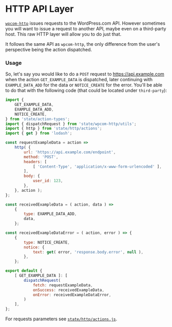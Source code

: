 # HTTP API Layer

[`wpcom-http`](../data-layer/wpcom-http) issues requests to the WordPress.com API. However sometimes you will want to issue a request to another API, maybe even on a third-party host. This raw HTTP layer will allow you to do just that.

It follows the same API as `wpcom-http`, the only difference from the user's perspective being the action dispatched.

### Usage

So, let's say you would like to do a `POST` request to https://api.example.com when the action `GET_EXAMPLE_DATA` is dispatched, later continuing with `EXAMPLE_DATA_ADD` for the data or `NOTICE_CREATE` for the error. You'll be able to do that with the following code (that could be located under `third-party`):

```js
import { 
	GET_EXAMPLE_DATA,
	EXAMPLE_DATA_ADD,
	NOTICE_CREATE,
} from 'state/action-types';
import { dispatchRequest } from 'state/wpcom-http/utils';
import { http } from 'state/http/actions';
import { get } from 'lodash';

const requestExampleData = action =>
	http( {
		url: 'https://api.example.com/endpoint',
		method: 'POST',
		headers: [
			[ 'Content-Type', 'application/x-www-form-urlencoded' ],
		],
		body: {
			user_id: 123,
		},
	}, action );
};

const receivedExampleData = ( action, data ) =>
	{
		type: EXAMPLE_DATA_ADD,
		data,
	};

const receivedExampleDataError = ( action, error ) => {
	{
		type: NOTICE_CREATE,
		notice: {
			text: get( error, 'response.body.error', null ),
		},
	};

export default {
	[ GET_EXAMPLE_DATA ]: [
		dispatchRequest(
			fetch: requestExampleData,
			onSuccess: receivedExampleData,
			onError: receivedExampleDataError,
	 	)
	],
};
```

For requests parameters see [`state/http/actions.js`](./actions.js).
